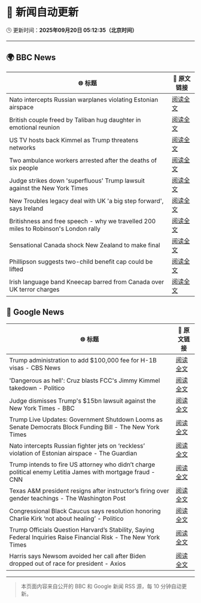 # 🧠 新闻自动更新

🕒 更新时间：**2025年09月20日 05:12:35（北京时间）**

---

## 🌍 BBC News

| 🌐 标题 | 🔗 原文链接 |
|--------|-------------|
| Nato intercepts Russian warplanes violating Estonian airspace | [阅读全文](https://www.bbc.com/news/articles/czrp6p5mj3zo?at_medium=RSS&at_campaign=rss) |
| British couple freed by Taliban hug daughter in emotional reunion | [阅读全文](https://www.bbc.com/news/articles/c0q7l8ewj0wo?at_medium=RSS&at_campaign=rss) |
| US TV hosts back Kimmel as Trump threatens networks | [阅读全文](https://www.bbc.com/news/articles/clyxjve3pe2o?at_medium=RSS&at_campaign=rss) |
| Two ambulance workers arrested after the deaths of six people | [阅读全文](https://www.bbc.com/news/articles/cvgvnvnm0vro?at_medium=RSS&at_campaign=rss) |
| Judge strikes down 'superfluous' Trump lawsuit against the New York Times | [阅读全文](https://www.bbc.com/news/articles/c62n7025wdgo?at_medium=RSS&at_campaign=rss) |
| New Troubles legacy deal with UK 'a big step forward', says Ireland | [阅读全文](https://www.bbc.com/news/articles/ckged550k76o?at_medium=RSS&at_campaign=rss) |
| Britishness and free speech - why we travelled 200 miles to Robinson's London rally | [阅读全文](https://www.bbc.com/news/articles/c4g9006l6z6o?at_medium=RSS&at_campaign=rss) |
| Sensational Canada shock New Zealand to make final | [阅读全文](https://www.bbc.com/sport/rugby-union/articles/cy8r5pyrk80o?at_medium=RSS&at_campaign=rss) |
| Phillipson suggests two-child benefit cap could be lifted | [阅读全文](https://www.bbc.com/news/articles/cwy917g0420o?at_medium=RSS&at_campaign=rss) |
| Irish language band Kneecap barred from Canada over UK terror charges | [阅读全文](https://www.bbc.com/news/articles/cvgrvw4ejn4o?at_medium=RSS&at_campaign=rss) |

## 📰 Google News

| 🌐 标题 | 🔗 原文链接 |
|--------|-------------|
| Trump administration to add $100,000 fee for H-1B visas - CBS News | [阅读全文](https://news.google.com/rss/articles/CBMibEFVX3lxTE9jejdTSXBlMkdiMnVaeHI0TzJvQjN1VWZXUDhkQnJ2R0dMTElPMFVWcHVyLUoyMXpuaUNnREU0WWpwQUM1TlFlS0ZaVTFnVHBFV0dsTlJYRHZmUXp3dUVBVXUzempNTWsyWjNVQ9IBckFVX3lxTE1QSF9sZkFUN0tteXVxbmhFbHljeFlBUU8tVThsMHotVDJ5OWZWMTNTRE9HSUJDaWw3OTFuS0NuSzB4N2Q2NWdYYnFlZWNLWnVMMEdPR1hOTDd2aXhqRFlwZG5Oa0E1TWM1MG9JcmZ5YlZQQQ?oc=5) |
| 'Dangerous as hell': Cruz blasts FCC's Jimmy Kimmel takedown - Politico | [阅读全文](https://news.google.com/rss/articles/CBMitAFBVV95cUxPTWI4aFktaHNGUjY0NFpSLUgzWTFSUjlLMk9PcHBaWWVEMGhqd1AzUGp5X0dpTGtWYzNNbDY3WmFIN1RmWl9FWGNPV2prNFdYYTQ1SWZMNmNCTzU4TlFFQ25WeDcwN3d4U09vTGhGcjludktnZks3MnpuWkcyZkNkTHoyVDBOQVV2QmZHMmhSSGhhNDJNc0l1dXRRcGtIVUV2TEtLUEVRSDJOaVlVeUVVdE5kdko?oc=5) |
| Judge dismisses Trump's $15bn lawsuit against the New York Times - BBC | [阅读全文](https://news.google.com/rss/articles/CBMiWkFVX3lxTE9ablR5UkVqbG5feXNFT1lIaFY0MGxYS0NVeWIwYTIwSXdjcER1aktYbWJXMEZ3bXNWeHltckNQX1lhZjNNdzczRk4tV2dfaDlkYlBvRzFGSHo1d9IBX0FVX3lxTFAtQ3NOYVlROS1IQlVMY3ByZDhfSk1KSGhsRHdmazlOQkVCZEszdmRnSVZDbmtCSUFfdmpFdXVQUzVCcjFhdGpybVA2RHpEN0tVSDRCUWp0SzE5YVhfVFdZ?oc=5) |
| Trump Live Updates: Government Shutdown Looms as Senate Democrats Block Funding Bill - The New York Times | [阅读全文](https://news.google.com/rss/articles/CBMiY0FVX3lxTE05c3dlVC1aSktRTjdLNTNnNHQ2QWtmRjhrcjZhR2x5c0JPOHNuLXRQbktFaldTVDJJNzRWYXRPTk95aTk1a2x2NzMxbjRVNjRQa1FxSFpfVnZKS1g4cjVJQlJjVQ?oc=5) |
| Nato intercepts Russian fighter jets on ‘reckless’ violation of Estonian airspace - The Guardian | [阅读全文](https://news.google.com/rss/articles/CBMipwFBVV95cUxQTzNNanpJWk1QUkJYNFdkenF2TEswdXpiY3dhMzNvNDhDdjBROUlCT0N0WVQ2cGZGcEpwRUNjaFRhSEUyN2RXZE9uVGg2UmVnY1VNdnZCY1VHU28wb0FMRVhnSTFmSVJRUkZBYWpiVmtzd1ZHemtzRGxaWmk0aDNudGtneFJjdGRJYmwxUWFBSkRFbGl5V0FOcWx0N3JadmU5QmJTd0dTTQ?oc=5) |
| Trump intends to fire US attorney who didn’t charge political enemy Letitia James with mortgage fraud - CNN | [阅读全文](https://news.google.com/rss/articles/CBMiggFBVV95cUxOSFRnVFYybFU3ZVhVR2t0QmY0TFR1M25hdFoxX2hvOXFWWEVDaU1uQTRzek5IaHpvUTZSU29DcktZT0Jld2pYcmJvMzZENTBINHduc0lpSFNqV0tiZXhDd0prTjNMaDJRaXdYUkFUTTE2eUdFRzZGSm9SWWtTd0RoRld3?oc=5) |
| Texas A&M president resigns after instructor’s firing over gender teachings - The Washington Post | [阅读全文](https://news.google.com/rss/articles/CBMilwFBVV95cUxQRFV5ZXdfUmF5RWlVVlZCODRrZWl1RFNFS0g1WmZiaEpFUkZrZUVkUjdlRGxYX0hwSHRjVVdOM3hHaE51RkhJNjg5dk01dWRlNW1YSFFoZjh2NURVZmdfNjlTYmFESV92d3VsX0NYNEY5c1pDWlowczBlU0pWNHFFS0pNeUdSOTMtX0phbk9IS21kSzV1Vkhj?oc=5) |
| Congressional Black Caucus says resolution honoring Charlie Kirk ‘not about healing’ - Politico | [阅读全文](https://news.google.com/rss/articles/CBMiuAFBVV95cUxNYUVpOERySGd6dTBmSmVtUjYzS2YwSUdpa0lOa2hRUWQ0TUdZU1BVVnhxR2VDNlZ5Nk5DcnMwOElZYWIyUUhRTFlpLThjcEw1TGdZdlY2VmRCTjJTMUtkX2paUkVkSUZ3ZjRzQnJ3VW1JdE1VRU9ETkxjbUw5T0JhTkNkWTA0ZlU3bXNDV0xQSTB3Y2xmbzg1Z0VPSGFZOFNRdmxhWWNJQ1A1QklFdUNmUjBiZDVuZmNN?oc=5) |
| Trump Officials Question Harvard’s Stability, Saying Federal Inquiries Raise Financial Risk - The New York Times | [阅读全文](https://news.google.com/rss/articles/CBMihwFBVV95cUxPRlJJdVhmTm9feEdQaHd2d01vRmJIOTZZUTM2N2pPVDB0czdEcVpjUUpkT0p2S2xscDlVZ1pLSWp5eFJyOXoyQ3htSFFsdzBRVmstY0l3elJtOUlxUHNtZWJLcGNwTDA1X3VPU2JEY2VUR0hVaVhKeUZITXBUdXBVUDFGZ2dKc0k?oc=5) |
| Harris says Newsom avoided her call after Biden dropped out of race for president - Axios | [阅读全文](https://news.google.com/rss/articles/CBMigAFBVV95cUxPN1BvbkxFbHVxendnd01pOTVnOU1yR2xIcW52XzdBUjhPUmlQQmRCQTFzdHNWNndyMVI5emt1eFZFTG5HYWhtTVMxNkliSXdBVjBlRUpWQkdBRlBDSWowaHdrbkxpYmk1ZDBVaDEzcHBPYkxvR0tuZ0tXWnZELXFRMA?oc=5) |

---
> 本页面内容来自公开的 BBC 和 Google 新闻 RSS 源，每 10 分钟自动更新。